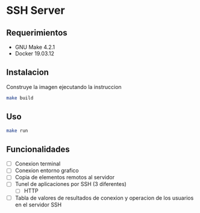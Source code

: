 # SSH Server

## Requerimientos

- GNU Make 4.2.1
- Docker 19.03.12


## Instalacion

Construye la imagen ejecutando la instruccion

```bash
make build
```

## Uso

```bash
make run
```

## Funcionalidades

- [ ] Conexion terminal
- [ ] Conexion entorno grafico
- [ ] Copia de elementos remotos al servidor
- [ ] Tunel de aplicaciones por SSH (3 diferentes)
  - [ ] HTTP
- [ ] Tabla de valores de resultados de conexion y operacion de los usuarios en el servidor SSH
